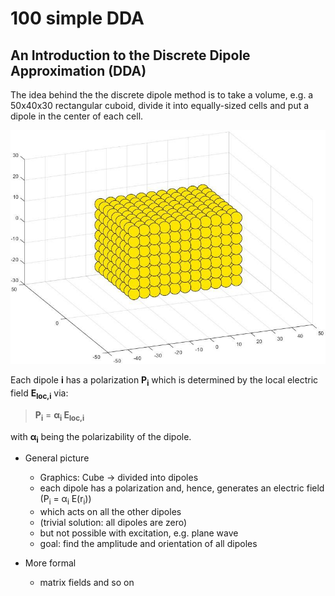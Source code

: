 # 100 simple DDA

## An Introduction to the Discrete Dipole Approximation (DDA)

The idea behind the the discrete dipole method is to take a volume, e.g. a 50x40x30 rectangular cuboid, divide it into equally-sized cells and put a dipole in the center of each cell.

![A 50x40x30 rectangular cuboid divided into dipoles](/003_media/rectangular-cuboid.jpg "A 50x40x30 rectangular cuboid divided into dipoles")

Each dipole __i__ has a polarization __P<sub>i</sub>__ which is determined by the local electric field __E<sub>loc,i</sub>__ via:

>__P<sub>i</sub>__ = __&alpha;<sub>i</sub> E<sub>loc,i</sub>__

with __&alpha;<sub>i</sub>__ being the polarizability of the dipole.

* General picture
    * Graphics: Cube -> divided into dipoles
    * each dipole has a polarization and, hence, generates an electric field  (P<sub>i</sub> = &alpha;<sub>i</sub> E(r<sub>i</sub>))
    * which acts on all the other dipoles
    * (trivial solution: all dipoles are zero)
    * but not possible with excitation, e.g. plane wave
    * goal: find the amplitude and orientation of all dipoles

* More formal
    * matrix fields and so on

